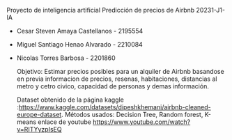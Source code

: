 Proyecto de inteligencia artificial 
Predicción de precios de Airbnb
20231-J1-IA

- Cesar Steven Amaya Castellanos - 2195554
- Miguel Santiago Henao Alvarado - 2210084
- Nicolas Torres Barbosa - 2201860

  Objetivo: Estimar precios posibles para un alquiler de Airbnb basandose en previa informacion de precios, resenas, habitaciones, distancias al metro y cetro civico, capacidad de personas y demas información.

  Dataset obtenido de la página kaggle :https://www.kaggle.com/datasets/dipeshkhemani/airbnb-cleaned-europe-dataset.
  Métodos usados: Decision Tree, Random forest,  K-means
  enlace de youtube
  https://www.youtube.com/watch?v=RITYyzpIsEQ
